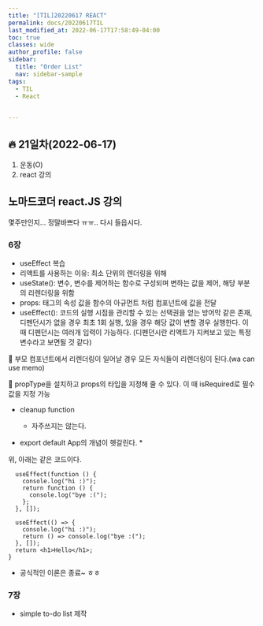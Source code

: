 ```yaml
---
title: "[TIL]20220617 REACT"
permalink: docs/20220617TIL
last_modified_at: 2022-06-17T17:58:49-04:00
toc: true
classes: wide
author_profile: false
sidebar:
  title: "Order List"
  nav: sidebar-sample
tags:
  - TIL
  - React
  

---
```


## 🔥 21일차(2022-06-17)


1. 운동(O)
2. react 강의


## 노마드코더 react.JS 강의

몇주만인지... 정말바쁘다 ㅠㅠ.. 다시 들읍시다.

### 6장

- useEffect 복습
- 리액트를 사용하는 이유: 최소 단위의 렌더링을 위해
- useState(): 변수, 변수를 제어하는 함수로 구성되며 변하는 값을 제어, 해당 부분의 리렌더링을 위함
- props: 태그의 속성 값을 함수의 아규먼트 처럼 컴포넌트에 값을 전달
- useEffect(): 코드의 실행 시점을 관리할 수 있는 선택권을 얻는 방어막 같은 존재, 디펜던시가 없을 경우 최초 1회 실행, 있을 경우 해당 값이 변할 경우 실행한다. 이 때 디펜던시는 여러개 입력이 가능하다.
(디펜던시란 리액트가 지켜보고 있는 특정 변수라고 보면될 것 같다)

🏴 부모 컴포넌트에서 리렌더링이 일어날 경우 모든 자식들이 리렌더링이 된다.(wa can use memo)

🏴 propType을 설치하고 props의 타입을 지정해 줄 수 있다. 이 때 isRequired로 필수값을 지정 가능

- cleanup function
  * 자주쓰지는 않는다. 

- export default App의 개념이 헷갈린다.
  * 


위, 아래는 같은 코드이다.

```
  useEffect(function () {
    console.log("hi :)");
    return function () {
      console.log("bye :(");
    };
  }, []);

  useEffect(() => {
    console.log("hi :)");
    return () => console.log("bye :(");
  }, []);
  return <h1>Hello</h1>;
}

```

* 공식적인 이론은 종료~ ㅎㅎ

### 7장

* simple to-do list 제작
